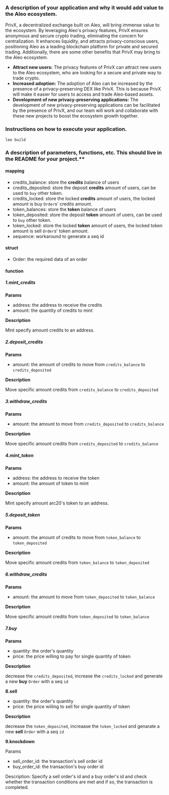 ### A description of your application and why it would add value to the Aleo ecosystem.

PrivX, a decentralized exchange built on Aleo, will bring immense value to the ecosystem. By leveraging Aleo's privacy features, PrivX ensures anonymous and secure crypto trading, eliminating the concern for centralization. It enhances liquidity, and attracts privacy-conscious users, positioning Aleo as a leading blockchain platform for private and secured trading. Additionally, there are some other benefits that PrivX may bring to the Aleo ecosystem.

- **Attract new users:** The privacy features of PrivX can attract new users to the Aleo ecosystem, who are looking for a secure and private way to trade crypto.
- **Increased adoption:** The adoption of Aleo can be increased by the presence of a privacy-preserving DEX like PrivX. This is because PrivX will make it easier for users to access and trade Aleo-based assets.
- **Development of new privacy-preserving applications:** The development of new privacy-preserving applications can be facilitated by the presence of PrivX, and our team will work and collaborate with these new projects to boost the ecosystem growth together.



### Instructions on how to execute your application.

`leo build`

### A description of parameters, functions, etc. This should live in the README for your project.**

#### mapping

- credits_balance: store the **credits** balance of users 
- credits_deposited: store the deposit **credits** amount of users, can be used to `buy` other token. 
- credits_locked: store the locked **credits** amount of users, the locked amount is  buy  `Order`s'  credits amount.
- token_balances: store the **token** balance of users 
- token_deposited: store the deposit **token** amount of users, can be used to `buy` other token. 
- token_locked: store the locked **token** amount of users, the locked token amount is sell `Order`s' token amount.
- sequence: workaround to generate a seq id



#### struct

- Order: the required data of an order



#### function

##### 1.mint_credits

**Params** 

- address: the address to receive the credits
- amount: the quantity of credits to mint

**Description**

Mint specify amount credits to an address.

##### 2.deposit_credits

**Params**

- amount: the amount of credits to move from  `credits_balance` to `credits_deposited`

**Description**

Move specific amount credits from  `credits_balance` to `credits_deposited`

##### 3.withdraw_credits

**Params**

- amount: the amount to move from `credits_deposited` to `credits_balance`  

**Description**

Move specific amount credits from  `credits_deposited` to `credits_balance`

##### 4.mint_token

**Params** 

- address: the address to receive the token
- amount: the amount of token to mint

**Description**

Mint specify amount arc20's token to an address.

##### 5.deposit_token 

**Params**

- amount: the amount of credits to move from  `token_balance` to `token_deposited`

**Description**

Move specific amount credits from  `token_balance` to `token_deposited`

##### 6.withdraw_credits

**Params**

- amount: the amount to move from `token_deposited` to `token_balance`  

**Description**

Move specific amount credits from  `token_deposited` to `token_balance`

##### 7.buy

**Params**

- quantity: the order's quantity 
- price: the price willing to pay for single quantity of token

**Description**

decrease the `credits_deposited`, increase the `credits_locked` and generate a new **buy** `Order` with a seq `id`

**8.sell**

- quantity: the order's quantity 
- price: the price wiiling to sell for single quantity of token

**Description**

decrease the `token_deposited`, increaase the `token_locked` and genarate a new **sell** `Order` with a seq `id`

**9.knockdown**

Params

- sell_order_id: the transaction's sell order id
- buy_order_id: the transaction's buy order id

Description: Specify a sell order's id and a buy order's id and check whether the transaction conditions are met and if so, the transaction is completed.
